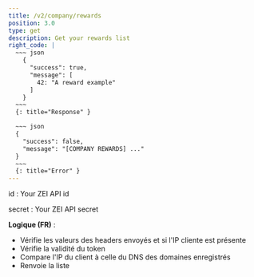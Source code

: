```yaml
---
title: /v2/company/rewards
position: 3.0
type: get
description: Get your rewards list
right_code: |
  ~~~ json
    {
      "success": true,
      "message": [
        42: "A reward example"
      ]
    }
  ~~~
  {: title="Response" }

  ~~~ json
  {
    "success": false,
    "message": "[COMPANY REWARDS] ..."
  }
  ~~~
  {: title="Error" }
---
```

id
: Your ZEI API id

secret 
: Your ZEI API secret

**Logique (FR)** :

- Vérifie les valeurs des headers envoyés et si l'IP cliente est présente
- Vérifie la validité du token
- Compare l'IP du client à celle du DNS des domaines enregistrés
- Renvoie la liste
